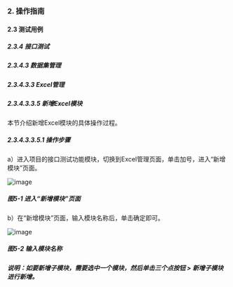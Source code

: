 ### 2. 操作指南

#### 2.3 测试用例

##### 2.3.4 接口测试

##### 2.3.4.3 数据集管理

##### 2.3.4.3.3 Excel管理

##### 2.3.4.3.3.5 新增Excel模块

本节介绍新增Excel模块的具体操作过程。

##### 2.3.4.3.3.5.1 操作步骤

a）进入项目的接口测试功能模块，切换到Excel管理页面，单击加号，进入“新增模块”页面。

![image](https://user-images.githubusercontent.com/79617492/190613789-52d12364-91f6-44c5-a740-fb7cfaa6c5ad.png)

##### 图5-1 进入“新增模块”页面

b）在“新增模块”页面，输入模块名称后，单击确定即可。

![image](https://user-images.githubusercontent.com/79617492/190613803-0533e4b0-9b53-47af-b792-8eee92b1390f.png)

##### 图5-2 输入模块名称

##### 说明：如要新增子模块，需要选中一个模块，然后单击三个点按钮 > 新增子模块进行新增。
